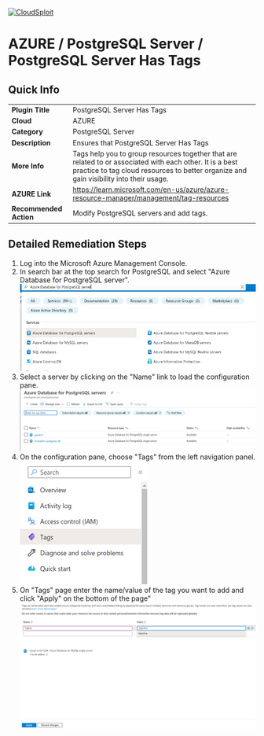 
[![CloudSploit](https://cloudsploit.com/img/logo-new-big-text-100.png "CloudSploit")](https://cloudsploit.com)

# AZURE / PostgreSQL Server / PostgreSQL Server Has Tags

## Quick Info

| | |
|-|-|
| **Plugin Title** | PostgreSQL Server Has Tags |
| **Cloud** | AZURE |
| **Category** | PostgreSQL Server |
| **Description** | Ensures that PostgreSQL Server Has Tags |
| **More Info** | Tags help you to group resources together that are related to or associated with each other. It is a best practice to tag cloud resources to better organize and gain visibility into their usage. |
| **AZURE Link** | https://learn.microsoft.com/en-us/azure/azure-resource-manager/management/tag-resources |
| **Recommended Action** | Modify PostgreSQL servers and add tags. |

## Detailed Remediation Steps
1. Log into the Microsoft Azure Management Console.
2. In search bar at the top search for PostgreSQL and select "Azure Database for PostgreSQL server". </br> <img src="/resources/azure/postgresqlserver/postgresql-server-has-tags/step2.png"/>
3. Select a server by clicking on the "Name" link to load the configuration pane.</br> <img src="/resources/azure/postgresqlserver/postgresql-server-has-tags/step3.png"/>
4. On the configuration pane, choose "Tags" from the left navigation panel. </br>  <img src="/resources/azure/postgresqlserver/postgresql-server-has-tags/step4.png"/>
5. On "Tags" page enter the name/value of the tag you want to add and click "Apply" on the bottom of the page" </br> <img src="/resources/azure/postgresqlserver/postgresql-server-has-tags/step5.png"/>
